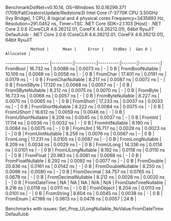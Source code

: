 
BenchmarkDotNet=v0.10.14, OS=Windows 10.0.16299.371 (1709/FallCreatorsUpdate/Redstone3)
Intel Core i7-3770K CPU 3.50GHz (Ivy Bridge), 1 CPU, 8 logical and 4 physical cores
Frequency=3435893 Hz, Resolution=291.0452 ns, Timer=TSC
.NET Core SDK=2.1.103
  [Host]     : .NET Core 2.0.6 (CoreCLR 4.6.26212.01, CoreFX 4.6.26212.01), 64bit RyuJIT
  DefaultJob : .NET Core 2.0.6 (CoreCLR 4.6.26212.01, CoreFX 4.6.26212.01), 64bit RyuJIT


               Method |      Mean |     Error |    StdDev |  Gen 0 | Allocated |
--------------------- |----------:|----------:|----------:|-------:|----------:|
             FromBool | 16.732 ns | 0.0088 ns | 0.0073 ns |      - |       0 B |
     FromBoolNullable | 10.109 ns | 0.0069 ns | 0.0058 ns |      - |       0 B |
             FromChar | 17.401 ns | 0.0191 ns | 0.0179 ns |      - |       0 B |
     FromCharNullable |  8.217 ns | 0.0087 ns | 0.0072 ns |      - |       0 B |
            FromSByte | 17.120 ns | 0.0068 ns | 0.0057 ns |      - |       0 B |
    FromSByteNullable |  8.212 ns | 0.0075 ns | 0.0070 ns |      - |       0 B |
             FromByte | 16.723 ns | 0.0068 ns | 0.0057 ns |      - |       0 B |
     FromByteNullable |  8.227 ns | 0.0070 ns | 0.0065 ns |      - |       0 B |
            FromShort | 17.233 ns | 0.0037 ns | 0.0033 ns |      - |       0 B |
    FromShortNullable |  8.222 ns | 0.0084 ns | 0.0075 ns |      - |       0 B |
           FromUShort | 16.612 ns | 0.0059 ns | 0.0046 ns |      - |       0 B |
   FromUShortNullable |  8.209 ns | 0.0045 ns | 0.0037 ns |      - |       0 B |
              FromInt | 17.114 ns | 0.0036 ns | 0.0032 ns |      - |       0 B |
      FromIntNullable |  8.190 ns | 0.0084 ns | 0.0075 ns |      - |       0 B |
             FromUInt | 16.717 ns | 0.0029 ns | 0.0023 ns |      - |       0 B |
     FromUIntNullable |  8.256 ns | 0.0076 ns | 0.0067 ns |      - |       0 B |
             FromLong | 17.231 ns | 0.0105 ns | 0.0087 ns |      - |       0 B |
     FromLongNullable |  8.209 ns | 0.0034 ns | 0.0029 ns |      - |       0 B |
            FromULong | 14.336 ns | 0.0114 ns | 0.0101 ns |      - |       0 B |
    FromULongNullable |  8.192 ns | 0.0118 ns | 0.0110 ns |      - |       0 B |
            FromFloat | 20.983 ns | 0.0081 ns | 0.0068 ns |      - |       0 B |
    FromFloatNullable |  8.292 ns | 0.0092 ns | 0.0077 ns |      - |       0 B |
           FromDouble | 20.836 ns | 0.0161 ns | 0.0142 ns |      - |       0 B |
   FromDoubleNullable |  8.250 ns | 0.0096 ns | 0.0080 ns |      - |       0 B |
          FromDecimal | 34.757 ns | 0.0765 ns | 0.0678 ns |      - |       0 B |
  FromDecimalNullable |  8.212 ns | 0.0028 ns | 0.0020 ns |      - |       0 B |
         FromDateTime |        NA |        NA |        NA |    N/A |       N/A |
 FromDateTimeNullable |  8.216 ns | 0.0118 ns | 0.0111 ns |      - |       0 B |
           FromObject |  8.204 ns | 0.0113 ns | 0.0101 ns |      - |       0 B |
           FromString |  8.604 ns | 0.0045 ns | 0.0038 ns |      - |       0 B |
             FromEnum | 47.166 ns | 0.0613 ns | 0.0478 ns | 0.0057 |      24 B |

Benchmarks with issues:
  Set_Prop_ULongNullable_NoValue.FromDateTime: DefaultJob
